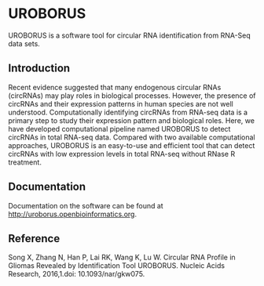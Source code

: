 # UROBORUS

UROBORUS is a software tool for circular RNA identification from RNA-Seq data sets.

## Introduction

Recent evidence suggested that many endogenous circular RNAs (circRNAs) may play roles in biological processes. However, the presence of circRNAs and their expression patterns in human species are not well understood. Computationally identifying circRNAs from RNA-seq data is a primary step to study their expression pattern and biological roles. Here, we have developed computational pipeline named UROBORUS to detect circRNAs in total RNA-seq data. Compared with two available computational approaches, UROBORUS is an easy-to-use and efficient tool that can detect circRNAs with low expression levels in total RNA-seq without RNase R treatment. 

## Documentation

Documentation on the software can be found at http://uroborus.openbioinformatics.org.

## Reference

Song X, Zhang N, Han P, Lai RK, Wang K, Lu W. Circular RNA Profile in Gliomas Revealed by Identification Tool UROBORUS. Nucleic Acids Research, 2016,1.doi: 10.1093/nar/gkw075.
